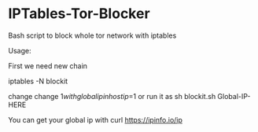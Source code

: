 # IPTables-Tor-Blocker
Bash script to block whole tor network with iptables

Usage:

First we need new chain

iptables -N blockit

change change $1 with global ip in hostip=$1 or run it as
sh blockit.sh Global-IP-HERE

You can get your global ip with 
curl https://ipinfo.io/ip
